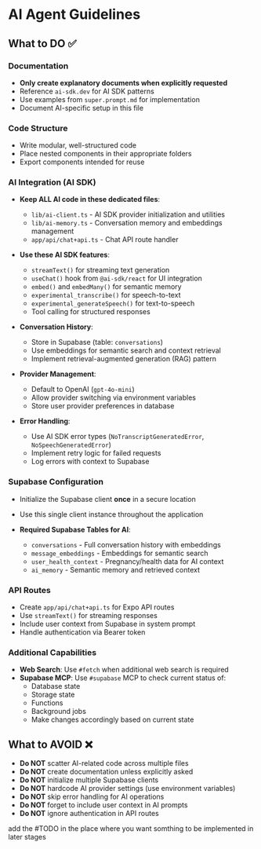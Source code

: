 # AI Agent Guidelines

## What to DO ✅

### Documentation
- **Only create explanatory documents when explicitly requested**
- Reference `ai-sdk.dev` for AI SDK patterns
- Use examples from `super.prompt.md` for implementation
- Document AI-specific setup in this file

### Code Structure
- Write modular, well-structured code
- Place nested components in their appropriate folders
- Export components intended for reuse

### AI Integration (AI SDK)
- **Keep ALL AI code in these dedicated files**:
  - `lib/ai-client.ts` - AI SDK provider initialization and utilities
  - `lib/ai-memory.ts` - Conversation memory and embeddings management
  - `app/api/chat+api.ts` - Chat API route handler

- **Use these AI SDK features**:
  - `streamText()` for streaming text generation
  - `useChat()` hook from `@ai-sdk/react` for UI integration
  - `embed()` and `embedMany()` for semantic memory
  - `experimental_transcribe()` for speech-to-text
  - `experimental_generateSpeech()` for text-to-speech
  - Tool calling for structured responses

- **Conversation History**:
  - Store in Supabase (table: `conversations`)
  - Use embeddings for semantic search and context retrieval
  - Implement retrieval-augmented generation (RAG) pattern

- **Provider Management**:
  - Default to OpenAI (`gpt-4o-mini`)
  - Allow provider switching via environment variables
  - Store user provider preferences in database

- **Error Handling**:
  - Use AI SDK error types (`NoTranscriptGeneratedError`, `NoSpeechGeneratedError`)
  - Implement retry logic for failed requests
  - Log errors with context to Supabase

### Supabase Configuration
- Initialize the Supabase client **once** in a secure location
- Use this single client instance throughout the application

- **Required Supabase Tables for AI**:
  - `conversations` - Full conversation history with embeddings
  - `message_embeddings` - Embeddings for semantic search
  - `user_health_context` - Pregnancy/health data for AI context
  - `ai_memory` - Semantic memory and retrieved context

### API Routes
- Create `app/api/chat+api.ts` for Expo API routes
- Use `streamText()` for streaming responses
- Include user context from Supabase in system prompt
- Handle authentication via Bearer token

### Additional Capabilities
- **Web Search**: Use `#fetch` when additional web search is required
- **Supabase MCP**: Use `#supabase` MCP to check current status of:
  - Database state
  - Storage state
  - Functions
  - Background jobs
  - Make changes accordingly based on current state

## What to AVOID ❌

- **Do NOT** scatter AI-related code across multiple files
- **Do NOT** create documentation unless explicitly asked
- **Do NOT** initialize multiple Supabase clients
- **Do NOT** hardcode AI provider settings (use environment variables)
- **Do NOT** skip error handling for AI operations
- **Do NOT** forget to include user context in AI prompts
- **Do NOT** ignore authentication in API routes

add the #TODO in the place where you want somthing to be implemented in later stages